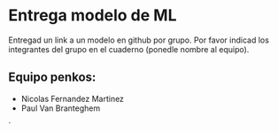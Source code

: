 # Entrega modelo de ML

Entregad un link a un modelo en github por grupo. Por favor indicad los integrantes del grupo en el cuaderno (ponedle nombre al equipo).

## Equipo penkos:
- Nicolas Fernandez Martinez
- Paul Van Branteghem


´
